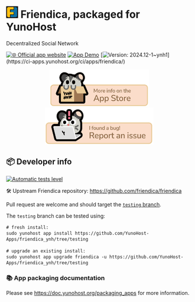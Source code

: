 <!--
N.B.: This README was automatically generated by <https://github.com/YunoHost/apps_tools/blob/main/readme_generator>
It shall NOT be edited by hand.
-->

<h1>
  <img src="https://raw.githubusercontent.com/YunoHost/apps/main/logos/friendica.png" width="32px" alt="Logo of Friendica">
  Friendica, packaged for YunoHost
</h1>

Decentralized Social Network

[![🌐 Official app website](https://img.shields.io/badge/Official_app_website-darkgreen?style=for-the-badge)](http://friendi.ca)
[![App Demo](https://img.shields.io/badge/App_Demo-blue?style=for-the-badge)](https://dir.friendica.social/servers)
[![Version: 2024.12-1~ynh1](https://img.shields.io/badge/Version-2024.12--1~ynh1-rgba(0,150,0,1)?style=for-the-badge)](https://ci-apps.yunohost.org/ci/apps/friendica/)

<div align="center">
<a href="https://apps.yunohost.org/app/friendica"><img height="100px" src="https://github.com/YunoHost/yunohost-artwork/raw/refs/heads/main/badges/neopossum-badges/badge_more_info_on_the_appstore.svg"/></a>
<a href="https://github.com/YunoHost-Apps/friendica_ynh/issues"><img height="100px" src="https://github.com/YunoHost/yunohost-artwork/raw/refs/heads/main/badges/neopossum-badges/badge_report_an_issue.svg"/></a>
</div>

## 📦 Developer info

[![Automatic tests level](https://apps.yunohost.org/badge/cilevel/friendica)](https://ci-apps.yunohost.org/ci/apps/friendica/)

🛠️ Upstream Friendica repository: <https://github.com/friendica/friendica>

Pull request are welcome and should target the [`testing` branch](https://github.com/YunoHost-Apps/friendica_ynh/tree/testing).

The `testing` branch can be tested using:
```
# fresh install:
sudo yunohost app install https://github.com/YunoHost-Apps/friendica_ynh/tree/testing

# upgrade an existing install:
sudo yunohost app upgrade friendica -u https://github.com/YunoHost-Apps/friendica_ynh/tree/testing
```

### 📚 App packaging documentation

Please see <https://doc.yunohost.org/packaging_apps> for more information.